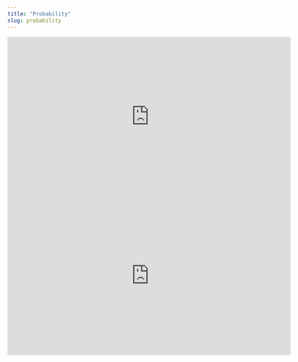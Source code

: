```yaml
---
title: "Probability"
slug: probability
---
```


<iframe width="640" height="360" src="https://www.youtube.com/embed/sZkAAk9Wwa4" frameborder="0" allowfullscreen></iframe>

<embed src="https://s3.amazonaws.com/mgwu-misc/MS-17/Slides/Probability.pdf" width="640" height="360" type='application/pdf'>